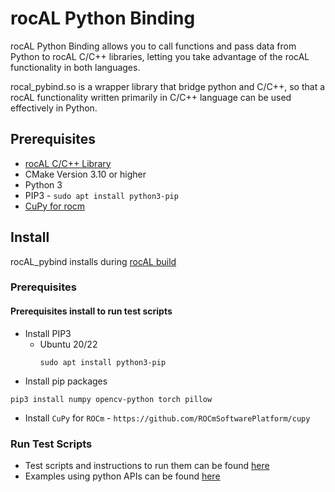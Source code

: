 # rocAL Python Binding

rocAL Python Binding allows you to call functions and pass data from Python to rocAL C/C++ libraries,
letting you take advantage of the rocAL functionality in both languages.

rocal_pybind.so is a wrapper library that bridge python and C/C++, so that a rocAL functionality
written primarily in C/C++ language can be used effectively in Python.

## Prerequisites

* [rocAL C/C++ Library](../rocAL/README.md#prerequisites)
* CMake Version 3.10 or higher
* Python 3
* PIP3 - `sudo apt install python3-pip`
* [CuPy for rocm](https://github.com/ROCm/cupy)

## Install

rocAL_pybind installs during [rocAL build](https://github.com/ROCm/rocAL#build-instructions)

### Prerequisites

#### Prerequisites install to run test scripts

* Install PIP3
  + Ubuntu 20/22
    ```
    sudo apt install python3-pip
    ```
* Install pip packages

````shell
pip3 install numpy opencv-python torch pillow
````
* Install `CuPy` for `ROCm` - `https://github.com/ROCmSoftwarePlatform/cupy`

### Run Test Scripts

* Test scripts and instructions to run them can be found [here](../tests/python_api/)
* Examples using python APIs can be found [here](../docs/examples/)
